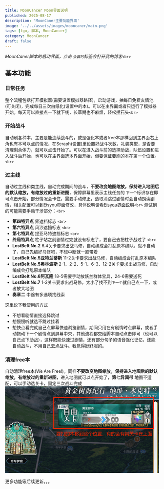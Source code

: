 ```yaml
---
title: MoonCancer Moon界面说明
published: 2025-08-17
description: 'MoonCaner主要功能界面'
image: '../../assets/images/mooncaner/main.png'
tags: [fgo, 脚本, MoonCancer]
category: MoonCancer
draft: false
---
```

*MoonCaner脚本的启动界面，点击 `会赢的`标签会打开我的博客*`<br>`

## 基本功能

### 日常任务

整个流程包括打开模拟器(需要设置模拟器路径)，启动游戏，抽每日免费友情池(可关闭)，完成每日三次白纸化(设置中的本)。可以在主界面或者只运行了模拟器开始。每天可以直接点一下就下线，长草期也不麻烦，轻松攒石头`<br>`

### 开始战斗

自动刷各种本，主要是能连续战斗的，或是强化本或者free本那样回到主界面右上角也有本可以点的情况，在Seraph(设置)里设置好战斗次数，礼装类型，是否要清理剩余体力，就可以点击开始了。可以在进入战斗前的选择助战，队伍设置和进入战斗后开始，也可以在主界面选本界面开始，但要保证要刷的本在第一个位置。`<br>`

### 过主线

自动过主线和类主线，自动完成期间的战斗，**不要改变地图缩放，保持进入地图后的默认缩放，有缩放过的重新进图**，保障屏幕里表示主线任务的 `下一个`标识存在即可点击开始，部分情况会卡住，需要手动修正，选取消跳过剧情时会自动朗读剧情，相关配置可以到Eisyou界面修改，具体说明请看[Eisyou界面说明](../mooncancer4)`<br>`
测试到的可能需要手动干涉部分：`<br>`

- **第四特异点** 雾遮挡标志 `<br>`
- **第六特异点** 风沙遮挡标志 `<br>`
- **第七特异点** 提亚马特遮挡标志 `<br>`
- **终局特异点** 柱子站之前剧情过完就没有标志了，要自己去把柱子战过了 `<br>`
- **LostBelt No.2**  6.4关卡要求出战马修，自动编成会打乱原本编队，就不自动了，自己先编好马修吧，不想中断就一直带着
- **LostBelt No.5亚特兰蒂斯**  11-2关卡要求出战马修，自动编成会打乱原本编队
- **LostBelt No.5奥林波斯**  2-1、2-2、5-1、6-3、12-2关卡要求出战马修，自动编成会打乱原本编队
- **LostBelt No.6阿瓦隆**  18-5需要手动放妖兰群体宝具，24-6需要送死
- **LostBelt No.7**  1-2关卡要求出战马修，太小了找不到`下一个`就自己点一下，或者放大地图
- **奏章二**  中途有多选项找线索

这里说下我使用的方式

- 不想看剧情直接选择跳过
- 想慢慢听就选不跳过挂着
- 想快点看完就自己点屏幕快速浏览剧情，期间只用在有剧情时点屏幕，或者手动拖动下一个剧情点到屏幕中央，其他流程都交给脚本自动点击即可（也可以自己点下助战），这样既能快速过剧情，还有部分句子的语音强化记忆，还能自动战斗，不用自己去点战斗。我觉得挺舒服的。

### 清理free本

自动清理free本(We Are Free!)。同样**不要改变地图缩放，保持进入地图后的默认缩放，有缩放过的重新进图**，进入地图就可以点开始了，**第七异闻带**  地图不适配，可以手动选关卡，固定三次战斗完成
![freequest](../../assets/images/mooncaner/freequest.png)

更多功能等后续更新。。。
